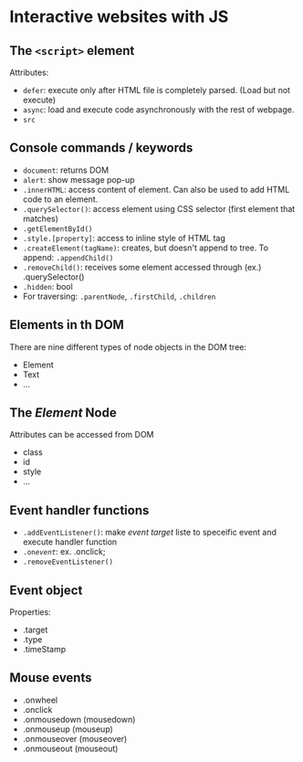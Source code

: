 # Interactive websites with JS
## The `<script>` element
Attributes:
- `defer`: execute only after HTML file is completely parsed. (Load but not execute)
- `async`: load and execute code asynchronously with the rest of webpage.
- `src`

## Console commands / keywords
- `document`: returns DOM
- `alert`: show message pop-up
- `.innerHTML`: access content of element. Can also be used to add HTML code to an element.
- `.querySelector()`: access element using CSS selector (first element that matches)
- `.getElementById()`
- `.style.[property]`: access to inline style of HTML tag
- `.createElement(tagName)`: creates, but doesn't append to tree. To append: `.appendChild()`
- `.removeChild()`: receives some element accessed through (ex.) .querySelector()
- `.hidden`: bool
- For traversing: `.parentNode`, `.firstChild`, `.children`


## Elements in th DOM
There are nine different types of node objects in the DOM tree:
- Element
- Text
- ...

## The _Element_ Node
Attributes can be accessed from DOM
- class
- id
- style
- ...

## Event handler functions
- `.addEventListener()`: make _event target_ liste to speceific event and execute handler function
- `.on`_`event`_: ex. .onclick;
- `.removeEventListener()`

## Event object
Properties:
- .target
- .type
- .timeStamp

## Mouse events
- .onwheel
- .onclick
- .onmousedown (mousedown)
- .onmouseup (mouseup)
- .onmouseover (mouseover)
- .onmouseout (mouseout)